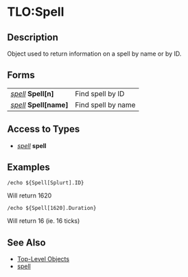 # TLO:Spell

## Description

Object used to return information on a spell by name or by ID.

## Forms

|  |  |
| :--- | :--- |
| [_spell_](../data-types/datatype-spell.md) **Spell[**n**]** | Find spell by ID |
| [_spell_](../data-types/datatype-spell.md) **Spell[**name**]** | Find spell by name |

## Access to Types

* [_spell_](../data-types/datatype-spell.md) **spell**

## Examples

`/echo ${Spell[Splurt].ID}`

Will return 1620

`/echo ${Spell[1620].Duration}`

Will return 16 (ie. 16 ticks)

## See Also

* [Top-Level Objects](./)
* [spell](../data-types/datatype-spell.md)

